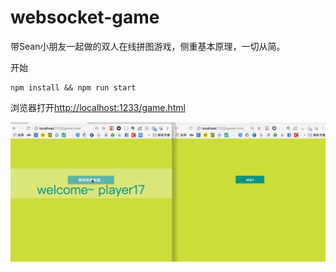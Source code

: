 # websocket-game
带Sean小朋友一起做的双人在线拼图游戏，侧重基本原理，一切从简。

开始

```
npm install && npm run start
```

浏览器打开[http://localhost:1233/game.html](http://localhost:1233/game.html)

![游戏截图](https://raw.githubusercontent.com/zoexx/websocket-game/master/images/xx.gif)
